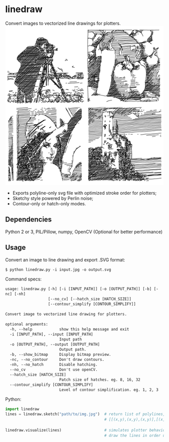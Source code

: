 # linedraw
Convert images to vectorized line drawings for plotters.
![Alt text](./screenshots/1.png?raw=true "")

- Exports polyline-only svg file with optimized stroke order for plotters;
- Sketchy style powered by Perlin noise;
- Contour-only or hatch-only modes.

## Dependencies
Python 2 or 3, PIL/Pillow, numpy, OpenCV (Optional for better performance)

## Usage
Convert an image to line drawing and export .SVG format:

```shell
$ python linedraw.py -i input.jpg -o output.svg
```
Command specs:

```
usage: linedraw.py [-h] [-i [INPUT_PATH]] [-o [OUTPUT_PATH]] [-b] [-nc] [-nh]
                   [--no_cv] [--hatch_size [HATCH_SIZE]]
                   [--contour_simplify [CONTOUR_SIMPLIFY]]

Convert image to vectorized line drawing for plotters.

optional arguments:
  -h, --help            show this help message and exit
  -i [INPUT_PATH], --input [INPUT_PATH]
                        Input path
  -o [OUTPUT_PATH], --output [OUTPUT_PATH]
                        Output path.
  -b, --show_bitmap     Display bitmap preview.
  -nc, --no_contour     Don't draw contours.
  -nh, --no_hatch       Disable hatching.
  --no_cv               Don't use openCV.
  --hatch_size [HATCH_SIZE]
                        Patch size of hatches. eg. 8, 16, 32
  --contour_simplify [CONTOUR_SIMPLIFY]
                        Level of contour simplification. eg. 1, 2, 3
```
Python:

```python
import linedraw
lines = linedraw.sketch("path/to/img.jpg")  # return list of polylines, eg.
                                            # [[(x,y),(x,y),(x,y)],[(x,y),(x,y),...],...]
                                            
linedraw.visualize(lines)                   # simulates plotter behavior
                                            # draw the lines in order using turtle graphics.
```


